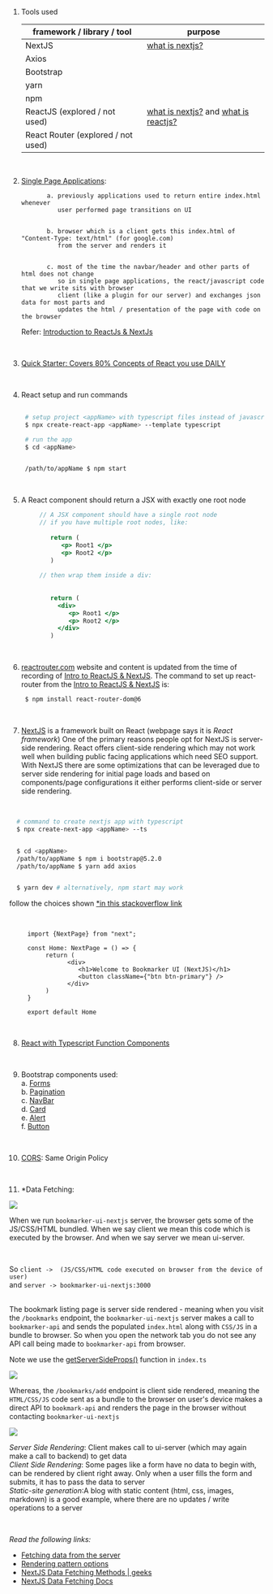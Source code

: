 1. Tools used

   | framework / library / tool          | purpose                                                                                                                                                        |
   |-------------------------------------|----------------------------------------------------------------------------------------------------------------------------------------------------------------|
   | NextJS                              | [what is nextjs?](https://nextjs.org/learn/foundations/about-nextjs/what-is-nextjs)                                                                            |
   | Axios                               |                                                                                                                                                                |
   | Bootstrap                           |                                                                                                                                                                |
   | yarn                                |                                                                                                                                                                |
   | npm                                 |                                                                                                                                                                |
   | ReactJS  (explored / not used)      | [what is nextjs?](https://nextjs.org/learn/foundations/about-nextjs/what-is-nextjs)  and [what is reactjs?](https://legacy.reactjs.org/tutorial/tutorial.html) |
   | React Router (explored / not used)  |                                                                                                                                                                |


<br/>

2. [Single Page Applications](https://en.wikipedia.org/wiki/Single-page_application):


              a. previously applications used to return entire index.html whenever 
                 user performed page transitions on UI 


              b. browser which is a client gets this index.html of "Content-Type: text/html" (for google.com)
                 from the server and renders it 


              c. most of the time the navbar/header and other parts of html does not change
                 so in single page applications, the react/javascript code that we write sits with browser
                 client (like a plugin for our server) and exchanges json data for most parts and 
                 updates the html / presentation of the page with code on the browser 
          
   Refer: [Introduction to ReactJs & NextJs](https://youtu.be/x5KMRG3bt1Q)

<br>

3. [Quick Starter: Covers 80% Concepts of React you use DAILY](https://react.dev/learn)

<br>

4. React setup and run commands  

   ```bash
    
    # setup project <appName> with typescript files instead of javascript 
    $ npx create-react-app <appName> --template typescript
   
    # run the app
    $ cd <appName>
   
   
    /path/to/appName $ npm start
   ```
<br>

5. A React component should return a JSX with exactly one root node

   ```jsx
        // A JSX component should have a single root node
        // if you have multiple root nodes, like:
         
           return (
              <p> Root1 </p>
              <p> Root2 </p>
           )
         
        // then wrap them inside a div:
        
        
           return (
             <div>
                <p> Root1 </p>
                <p> Root2 </p>
             </div>
           )
   ```
<br>


6. [reactrouter.com](http://reactrouter.com) website and content is updated from the time of recording of
    [Intro to ReactJS & NextJS](https://youtu.be/x5KMRG3bt1Q). The command to set up react-router
    from the [Intro to ReactJS & NextJS](https://youtu.be/x5KMRG3bt1Q) is: 
    ```bash
     $ npm install react-router-dom@6
    ```

<br>

7. [NextJS](https://nextjs.org/) is a framework built on React (webpage says it is <em>React framework</em>)
   One of the primary reasons people opt for NextJS is server-side rendering.
   React offers client-side rendering which may not work well when building public facing applications
   which need SEO support. With NextJS there are some optimizations that can be leveraged due to server
   side rendering for initial page loads and based on components/page configurations it either performs client-side or
   server side rendering.

<br>  

  ```bash
    # command to create nextjs app with typescript
    $ npx create-next-app <appName> --ts 


    $ cd <appName>
    /path/to/appName $ npm i bootstrap@5.2.0 
    /path/to/appName $ yarn add axios


    $ yarn dev # alternatively, npm start may work
  ```

   follow the choices shown [*in this stackoverflow link](https://stackoverflow.com/a/76318637) 

<br>


   ```tsx
        import {NextPage} from "next";
       
        const Home: NextPage = () => {
             return (
                   <div>
                      <h1>Welcome to Bookmarker UI (NextJS)</h1>
                      <button className={"btn btn-primary"} /> 
                   </div>
             )
        }
       
        export default Home
   ```


<br>

8. [React with Typescript Function Components](https://www.digitalocean.com/community/tutorials/react-typescript-with-react#functional-components)


<br>



9. Bootstrap components used:
   <br>
   a. [Forms](https://getbootstrap.com/docs/5.3/forms/overview/)
   <br>
   b. [Pagination](https://getbootstrap.com/docs/5.3/components/pagination/)
   <br>
   c. [NavBar](https://getbootstrap.com/docs/5.3/components/navbar/)
   <br>
   d. [Card](https://getbootstrap.com/docs/5.3/components/card/)
   <br>
   e. [Alert](https://getbootstrap.com/docs/5.3/components/alerts/)
   <br>
   f. [Button](https://getbootstrap.com/docs/5.3/components/buttons/)

<br>

10. [CORS](https://developer.mozilla.org/en-US/docs/Web/HTTP/CORS): Same Origin Policy

<br>

11. *Data Fetching:


![](server-side-&-client-side-rendering.png)


When we run `bookmarker-ui-nextjs` server, the browser gets some of the JS/CSS/HTML bundled. When we say client
we mean this code which is executed by the browser. And when we say server we mean ui-server.

<br>

So `client ->  (JS/CSS/HTML code executed on browser from the device of user)` <br>
and `server -> bookmarker-ui-nextjs:3000`
<br>
<br>


The bookmark listing page is server side rendered - meaning when you visit the `/bookmarks` 
endpoint, the `bookmarker-ui-nextjs` server makes a call to `bookmarker-api` and sends the populated
`index.html` along with `CSS/JS` in a bundle to browser. So when you open the network tab you do not 
see any API call being made to `bookmarker-api` from browser.

Note we use the [getServerSideProps()](https://nextjs.org/docs/pages/building-your-application/data-fetching/get-server-side-props)
function in `index.ts`

![](server-side-rendered-bookmark-listing-page-index-html.png)

Whereas, the `/bookmarks/add` endpoint is client side rendered, meaning the `HTML/CSS/JS` code sent
as a bundle to the browser on user's device makes a direct API to `bookmark-api` and renders
the page in the browser without contacting `bookmarker-ui-nextjs`

![](client-side-rendering-add-bookmarks.png)


<em>Server Side Rendering</em>: Client makes call to ui-server (which may again make a call to backend) to get data
<br>
<em>Client Side Rendering</em>: Some pages like a form have no data to begin with,
                                can be rendered by client right away. Only when 
                                a user fills the form and submits, it has to pass the 
                                data to server
<br>
<em>Static-site generation</em>:A blog with static content (html, css, images, markdown) is a
                                good example, where there are no updates / write operations 
                                to a server

<br>

<em>Read the following links:</em> <br/>

* [Fetching data from the server](https://developer.mozilla.org/en-US/docs/Learn/JavaScript/Client-side_web_APIs/Fetching_data)
* [Rendering pattern options](https://www.freecodecamp.org/news/rendering-patterns/)
* [NextJS Data Fetching Methods | geeks](https://www.geeksforgeeks.org/next-js-data-fetching-methods/)
* [NextJS Data Fetching Docs](https://nextjs.org/docs/pages/building-your-application/data-fetching)

